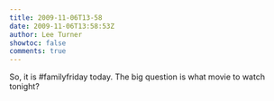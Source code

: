 ```yaml
---
title: 2009-11-06T13-58
date: 2009-11-06T13:58:53Z
author: Lee Turner
showtoc: false
comments: true
---
```


So, it is #familyfriday today. The big question is what movie to watch tonight?

